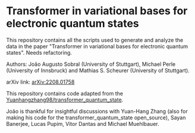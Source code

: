 # Transformer in variational bases for electronic quantum states

This repository contains all the scripts used to generate and analyze the data in the paper "Transformer in variational bases for electronic quantum states". Needs refactoring.


Authors: João Augusto Sobral (University of Stuttgart), Michael Perle (University of Innsbruck) and Mathias S. Scheurer (University of Stuttgart).


arXiv link: [arXiv:2208.01758](https://arxiv.org/abs/2208.01758)

This repository contains code adapted from the [Yuanhangzhang98/transformer_quantum_state](https://github.com/yuanhangzhang98/transformer_quantum_state).

João is thankful for insightful discussions with Yuan-Hang Zhang (also for making his code for the transformer_quantum_state open_source), Sayan Banerjee, Lucas Pupim, Vitor Dantas and Michael Muehlbauer.


